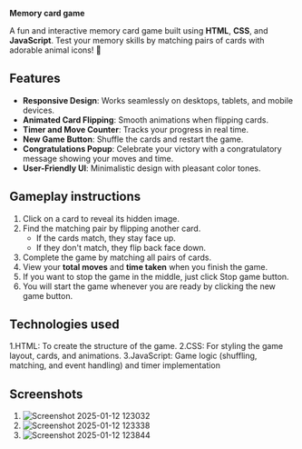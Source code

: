 **Memory card game**

A fun and interactive memory card game built using **HTML**, **CSS**, and **JavaScript**. Test your memory skills by matching pairs of cards with adorable animal icons! 🎉




## Features

- **Responsive Design**: Works seamlessly on desktops, tablets, and mobile devices.
- **Animated Card Flipping**: Smooth animations when flipping cards.
- **Timer and Move Counter**: Tracks your progress in real time.
- **New Game Button**: Shuffle the cards and restart the game.
- **Congratulations Popup**: Celebrate your victory with a congratulatory message showing your moves and time.
- **User-Friendly UI**: Minimalistic design with pleasant color tones.



## Gameplay instructions

1. Click on a card to reveal its hidden image.
2. Find the matching pair by flipping another card.
   - If the cards match, they stay face up.
   - If they don't match, they flip back face down.
3. Complete the game by matching all pairs of cards.
4. View your **total moves** and **time taken** when you finish the game.
5. If you want to stop the game in the middle, just click Stop game button. 
6. You will start the game whenever you are ready by clicking the new game button.

## Technologies used

   1.HTML: To create the structure of the game.
   2.CSS: For styling the game layout, cards, and animations.
   3.JavaScript: Game logic (shuffling, matching, and event handling) and timer implementation

## Screenshots

1. ![Screenshot 2025-01-12 123032](https://github.com/user-attachments/assets/13b06f2e-ab67-4297-bc6c-2ef1a42e2c1b)
2. ![Screenshot 2025-01-12 123338](https://github.com/user-attachments/assets/6cd5471d-8fb1-4dc1-bd45-083f2173c9ff)
3. ![Screenshot 2025-01-12 123844](https://github.com/user-attachments/assets/d7e2c7d4-602e-4f6f-a28d-552e84279270)

